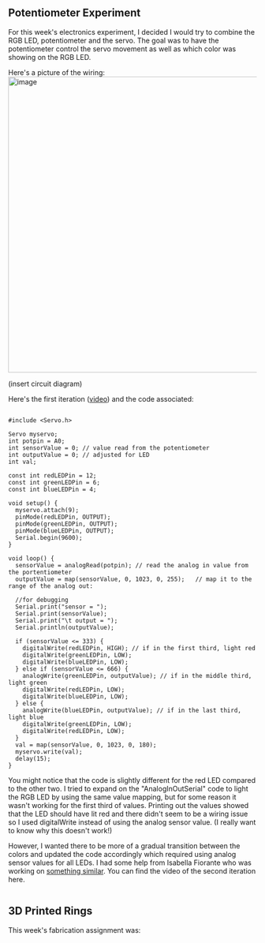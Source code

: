 ## Potentiometer Experiment

For this week's electronics experiment, I decided I would try to combine the RGB LED, potentiometer and the servo. The goal was to have the potentiometer control the servo movement as well as which color was showing on the RGB LED. 

Here's a picture of the wiring:
</br>
<img width="600" alt="image" src="https://github.com/user-attachments/assets/861543bc-5d4c-44f3-aedb-2b41e04a4c96" />

(insert circuit diagram)

Here's the first iteration ([video](https://drive.google.com/file/d/1NB7KVbpYn_PooYlIUoySLBr6USCV2Wq3/view?usp=sharing)) and the code associated:

```

#include <Servo.h>

Servo myservo;
int potpin = A0;
int sensorValue = 0; // value read from the potentiometer
int outputValue = 0; // adjusted for LED
int val;

const int redLEDPin = 12;
const int greenLEDPin = 6;
const int blueLEDPin = 4; 

void setup() {
  myservo.attach(9);
  pinMode(redLEDPin, OUTPUT);
  pinMode(greenLEDPin, OUTPUT);
  pinMode(blueLEDPin, OUTPUT);
  Serial.begin(9600);
}

void loop() {
  sensorValue = analogRead(potpin); // read the analog in value from the portentiometer
  outputValue = map(sensorValue, 0, 1023, 0, 255);   // map it to the range of the analog out:

  //for debugging
  Serial.print("sensor = ");
  Serial.print(sensorValue);
  Serial.print("\t output = ");
  Serial.println(outputValue);

  if (sensorValue <= 333) { 
    digitalWrite(redLEDPin, HIGH); // if in the first third, light red
    digitalWrite(greenLEDPin, LOW);
    digitalWrite(blueLEDPin, LOW);
  } else if (sensorValue <= 666) {
    analogWrite(greenLEDPin, outputValue); // if in the middle third, light green
    digitalWrite(redLEDPin, LOW);
    digitalWrite(blueLEDPin, LOW);
  } else {
    analogWrite(blueLEDPin, outputValue); // if in the last third, light blue
    digitalWrite(greenLEDPin, LOW);
    digitalWrite(redLEDPin, LOW);
  }
  val = map(sensorValue, 0, 1023, 0, 180);
  myservo.write(val);
  delay(15);
}
```

You might notice that the code is slightly different for the red LED compared to the other two. I tried to expand on the "AnalogInOutSerial" code to light the RGB LED by using the same value mapping, but for some reason it wasn't working for the first third of values. Printing out the values showed that the LED should have lit red and there didn't seem to be a wiring issue so I used digitalWrite instead of using the analog sensor value. (I really want to know why this doesn't work!)

However, I wanted there to be more of a gradual transition between the colors and updated the code accordingly which required using analog sensor values for all LEDs. I had some help from Isabella Fiorante who was working on [something similar](https://github.com/ifiorante/TDF-FA25/blob/main/week-4/potentiometer_trial). You can find the video of the second iteration here.

```

```


## 3D Printed Rings

This week's fabrication assignment was:
> 
